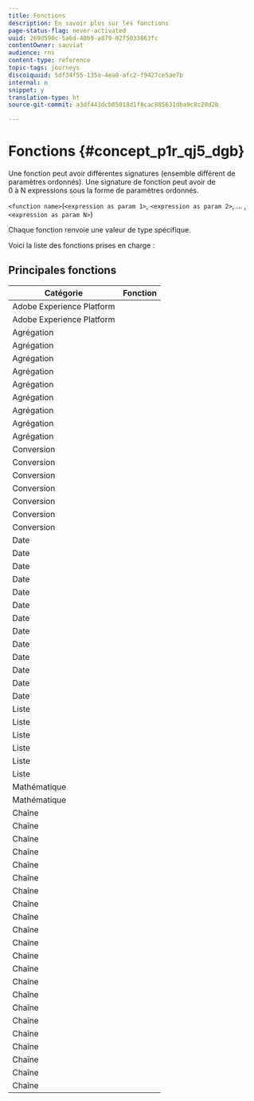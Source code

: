 ```yaml
---
title: Fonctions
description: En savoir plus sur les fonctions
page-status-flag: never-activated
uuid: 269d590c-5a6d-40b9-a879-02f5033863fc
contentOwner: sauviat
audience: rns
content-type: reference
topic-tags: journeys
discoiquuid: 5df34f55-135a-4ea8-afc2-f9427ce5ae7b
internal: n
snippet: y
translation-type: ht
source-git-commit: a3df443dcb05018d1f8cac885631dba9c8c20d2b

---
```



# Fonctions {#concept_p1r_qj5_dgb}

Une fonction peut avoir différentes signatures (ensemble différent de paramètres ordonnés). Une signature de fonction peut avoir de 0 à N expressions sous la forme de paramètres ordonnés.

`<function name>`(`<expression as param 1>`, `<expression as param 2>`, ... ,`<expression as param N>`)

Chaque fonction renvoie une valeur de type spécifique.

Voici la liste des fonctions prises en charge :

## Principales fonctions

| Catégorie | Fonction |
|-------------|-----------------------|
| Adobe Experience Platform | [](../functions/functiongetbestsendtime.md) |
| Adobe Experience Platform | [](../functions/functioninsegment.md) |
| Agrégation | [](../functions/functionavg.md) |
| Agrégation | [](../functions/functioncount.md) |
| Agrégation | [](../functions/functioncountonlynull.md) |
| Agrégation | [](../functions/functioncountwithnull.md) |
| Agrégation | [](../functions/functiondistinctcount.md) |
| Agrégation | [](../functions/functiondistinctcountwithnull.md) |
| Agrégation | [](../functions/functionmax.md) |
| Agrégation | [](../functions/functionmin.md) |
| Agrégation | [](../functions/functionsum.md) |
| Conversion | [](../functions/functiontobool.md) |
| Conversion | [](../functions/functiontodatetime.md) |
| Conversion | [](../functions/functiontodatetimeonly.md) |
| Conversion | [](../functions/functiontodecimal.md) |
| Conversion | [](../functions/functiontoduration.md) |
| Conversion | [](../functions/functiontointeger.md) |
| Conversion | [](../functions/functiontostring.md) |
| Date | [](../functions/functioncurrenttimeinmillis.md) |
| Date | [](../functions/functioninlastdays.md) |
| Date | [](../functions/functioninlasthours.md) |
| Date | [](../functions/functioninlastmonths.md) |
| Date | [](../functions/functioninlastyears.md) |
| Date | [](../functions/functioninnextdays.md) |
| Date | [](../functions/functioninnexthours.md) |
| Date | [](../functions/functioninnextmonths.md) |
| Date | [](../functions/functioninnextyears.md) |
| Date | [](../functions/functionnow.md) |
| Date | [](../functions/functionnowwithdelta.md) |
| Date | [](../functions/functionsethours.md) |
| Date | [](../functions/functionsetdays.md) |
| Liste | [](../functions/functiondistinct.md) |
| Liste | [](../functions/functiondistinctcount.md) |
| Liste | [](../functions/functionin.md) |
| Liste | [](../functions/functionlistsize.md) |
| Liste | [](../functions/functionserializelist.md) |
| Liste | [](../functions/functionsort.md) |
| Mathématique | [](../functions/functionrandom.md) |
| Mathématique | [](../functions/functionround.md) |
| Chaîne | [](../functions/functionconcat.md) |
| Chaîne | [](../functions/functioncontain.md) |
| Chaîne | [](../functions/functioncontainwithignorecase.md) |
| Chaîne | [](../functions/functionendwith.md) |
| Chaîne | [](../functions/functionendwithignorecase.md) |
| Chaîne | [](../functions/functionequalignorecase.md) |
| Chaîne | [](../functions/functionindexof.md) |
| Chaîne | [](../functions/functionisempty.md) |
| Chaîne | [](../functions/functionisnotempty.md) |
| Chaîne | [](../functions/functionlastindexof.md) |
| Chaîne | [](../functions/functionlength.md) |
| Chaîne | [](../functions/functionlower.md) |
| Chaîne | [](../functions/functionmatchregexp.md) |
| Chaîne | [](../functions/functionnotequalignorecase.md) |
| Chaîne | [](../functions/functionreplace.md) |
| Chaîne | [](../functions/functionreplaceall.md) |
| Chaîne | [](../functions/functionstartwith.md) |
| Chaîne | [](../functions/functionstartwithignorecase.md) |
| Chaîne | [](../functions/functionsubstr.md) |
| Chaîne | [](../functions/functiontrim.md) |
| Chaîne | [](../functions/functionupper.md) |
| Chaîne | [](../functions/functionuuid.md) |
